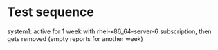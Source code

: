 Test sequence
=============

system1: active for 1 week with rhel-x86_64-server-6 subscription, then gets removed (empty reports for another week)
